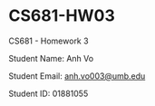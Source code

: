 # CS681-HW03
CS681 - Homework 3

Student Name: Anh Vo

Student Email: anh.vo003@umb.edu

Student ID: 01881055
